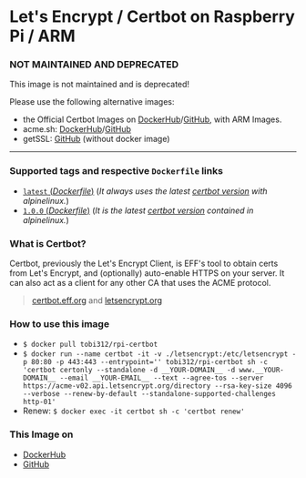 # Let's Encrypt / Certbot on Raspberry Pi / ARM

### NOT MAINTAINED AND DEPRECATED

This image is not maintained and is deprecated!  
  
Please use the following alternative images:

* the Official Certbot Images on [DockerHub](https://hub.docker.com/r/certbot/certbot)/[GitHub](https://github.com/certbot-docker/certbot-docker), with ARM Images.
* acme.sh: [DockerHub](https://hub.docker.com/r/neilpang/acme.sh)/[GitHub](https://github.com/acmesh-official/acme.sh)
* getSSL: [GitHub](https://github.com/srvrco/getssl) (without docker image)

---

### Supported tags and respective `Dockerfile` links
-	[`latest` (*Dockerfile*)](https://github.com/Tob1asDocker/rpi-certbot/blob/master/alpine.armhf.fork.Dockerfile) (*It always uses the latest [certbot version](https://github.com/certbot/certbot/releases/latest) with alpinelinux.*)
-	[`1.0.0` (*Dockerfile*)](https://github.com/Tob1asDocker/rpi-certbot/blob/master/alpine.armhf.Dockerfile) (*It is the latest [certbot version](https://pkgs.alpinelinux.org/package/v3.11/community/armhf/certbot) contained in alpinelinux.*)

### What is Certbot?
Certbot, previously the Let's Encrypt Client, is EFF's tool to obtain certs from Let's Encrypt, and (optionally) auto-enable HTTPS on your server. It can also act as a client for any other CA that uses the ACME protocol. 
> [certbot.eff.org](https://certbot.eff.org/) and [letsencrypt.org](https://letsencrypt.org/)

### How to use this image
* ``` $ docker pull tobi312/rpi-certbot ```
* ``` $ docker run --name certbot -it -v ./letsencrypt:/etc/letsencrypt -p 80:80 -p 443:443 --entrypoint='' tobi312/rpi-certbot sh -c 'certbot certonly --standalone -d __YOUR-DOMAIN__ -d www.__YOUR-DOMAIN__ --email __YOUR-EMAIL__ --text --agree-tos --server https://acme-v02.api.letsencrypt.org/directory --rsa-key-size 4096 --verbose --renew-by-default --standalone-supported-challenges http-01' ```
* Renew: ``` $ docker exec -it certbot sh -c 'certbot renew' ```

### This Image on
* [DockerHub](https://hub.docker.com/r/tobi312/rpi-certbot/)
* [GitHub](https://github.com/TobiasH87Docker/rpi-certbot)
